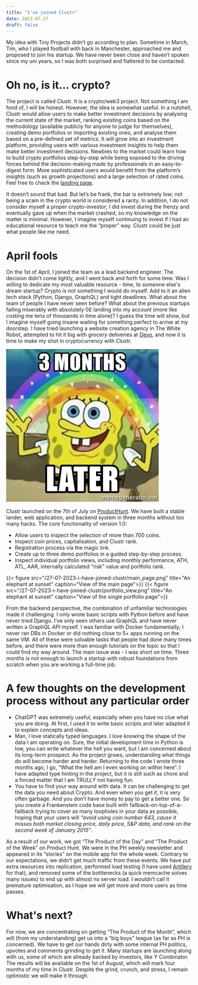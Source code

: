 ```yaml
---
title: "I've joined Clustr"
date: 2023-07-27
draft: false
---
```

My idea with Tiny Projects didn’t go according to plan. Sometime in March, Tim, who I played football with back in Manchester, approached me and proposed to join his startup. We have never been close and haven’t spoken since my uni years, so I was both surprised and flattered to be contacted.

# Oh no, is it... crypto?
The project is called Clustr. It is a crypto/web3 project. Not something I am fond of, I will be honest. However, the idea is somewhat useful. In a nutshell, Clustr would allow users to make better investment decisions by analysing the current state of the market, ranking existing coins based on the methodology (available publicly for anyone to judge for themselves), creating demo portfolios or importing existing ones, and analyse them based on a pre-defined set of metrics. It will grow into an investment platform, providing users with various investment insights to help them make better investment decisions. Newbies to the market could learn how to build crypto portfolios step-by-step while being exposed to the driving forces behind the decision-making made by professionals in an easy-to-digest form. More sophisticated users would benefit from the platform’s insights (such as growth projections) and a large selection of rated coins. Feel free to check the [landing page](https://www.clustr.io/).

It doesn’t sound that bad. But let’s be frank, the bar is extremely low; not being a scam in the crypto world is considered a rarity. In addition, I do not consider myself a proper crypto-investor; I did invest during the frenzy and eventually gave up when the market crashed, so my knowledge on the matter is minimal. However, I imagine myself continuing to invest if I had an educational resource to teach me the “proper” way. Clustr could be just what people like me need.

# April fools
On the 1st of April, I joined the team as a lead backend engineer. The decision didn’t come lightly, and I went back and forth for some time. Was I willing to dedicate my most valuable resource - time, to someone else's dream startup? Crypto is not something I would do myself. Add to it an alien tech stack (Python, Django, GraphQL) and tight deadlines. What about the team of people I have never seen before? What about the previous startups failing miserably with absolutely 0£ landing into my account (more like costing me tens of thousands in time alone)? I guess the time will show, but I imagine myself going insane waiting for something perfect to arrive at my doorstep. I have tried launching a website creation agency in The White Robot, attempted to hit it big with grocery deliveries at [Devo](https://devo.co.uk/), and now it is time to make my shot in cryptocurrency with Clustr.

![3 months later](/27-07-2023-i-have-joined-clustr/3_months_later.jpg)

Clustr launched on the 7th of July on [ProductHunt](https://www.producthunt.com/products/clustr#clustr). We have built a stable lander, web application, and backend system in three months without too many hacks. The core functionality of version 1.0:
* Allow users to inspect the selection of more than 700 coins.
* Inspect coin prices, capitalisation, and Clustr rank.
* Registration process via the magic link.
* Create up to three demo portfolios in a guided step-by-step process.
* Inspect individual portfolio views, including monthly performance, ATH, ATL, AAR, internally calculated “risk” value and portfolio rank.

{{< figure src="/27-07-2023-i-have-joined-clustr/main_page.png" title="An elephant at sunset" caption="View of the main page">}}
{{< figure src="/27-07-2023-i-have-joined-clustr/portfolio_view.png" title="An elephant at sunset" caption="View of the single portfolio page">}}

From the backend perspective, the combination of unfamiliar technologies made it challenging. I only wrote basic scripts with Python before and have never tried Django. I’ve only seen others use GraphQL and have never written a GraphQL API myself. I was familiar with Docker fundamentally; I never ran DBs in Docker or did nothing close to 5+ apps running on the same VM. All of these were solvable tasks that people had done many times before, and there were more than enough tutorials on the topic so that I could find my way around. The main issue was - I was short on time. Three months is not enough to launch a startup with robust foundations from scratch when you are working a full-time job.

# A few thoughts on the development process without any particular order
* ChatGPT was extremely useful, especially when you have no clue what you are doing. At first, I used it to write basic scripts and later adapted it to explain concepts and ideas.
* Man, I love statically typed languages. I love knowing the shape of the data I am operating on. Sure, the initial development time in Python is low, you can write whatever the hell you want, but I am concerned about its long-term prospect. As the project grows, understanding what things do will become harder and harder. Returning to the code I wrote three months ago, I go, “What the hell am I even working on within here”. I have adapted type hinting in the project, but it is still such as chore and a forced matter that I am TRULLY not having fun.
* You have to find your way around with data. It can be challenging to get the data you need about Crypto. And even when you get it, it is very often garbage. And you don’t have money to pay to get a better one. So you create a Frankenstein code base built with fallback-on-top-of-a-fallback trying to cover as many loopholes in your data as possible, hoping that your users will *“avoid using coin number 643, cause it misses both market closing price, daily price, S&P data, and rank on the second week of January 2015”*. 

As a result of our work, we got “The Product of the Day” and “The Product of the Week” on Product Hunt. We were in the PH weekly newsletter and appeared in its “stories” on the mobile app for the whole week. Contrary to our expectations, we didn’t get much traffic from these events. We have put extra resources into replication, performed load testing (I have used [Artillery](https://www.artillery.io/) for that), and removed some of the bottlenecks (a quick memcache solves many issues) to end up with almost no server load. I wouldn’t call it premature optimisation, as I hope we will get more and more users as time passes.

# What's next?
For now, we are concentrating on getting “The Product of the Month”, which will (from my understanding) get us into a “big boys” league (as far as PH is concerned). We have to get our hands dirty with some internal PH politics, upvotes and comments grinding to get it. Many startups are launching along with us, some of which are already backed by investors, like Y Combinator. The results will be available on the 1st of August, which will mark four months of my time in Clustr. Despite the grind, crunch, and stress, I remain optimistic we will make it through.
